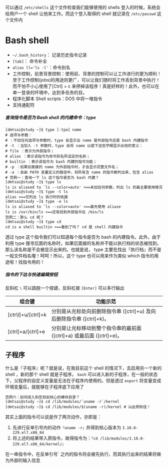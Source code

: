 可以通过 `/etc/shells` 这个文件检查我们能够使用的 shells
登入的时候，系统会给用户一个 shell 让他来工作。而这个登入取得的 shell 就记录在 `/etc/passwd` 这个文件内
# Bash shell
- `~/.bash_history`： 记录历史指令记录
- `[tab]`： 命令补全
- `alias ll='ls -l'`：命令别名
- 工作控制，前景背景控制：使用前、背景的控制可以让工作进行的更为顺利！至于工作控制(jobs)的用途则更广，可以让我们随时将工作丢到背景中执行！而不怕不小心使用了\[Ctrl\] + c 来停掉该程序！真是好样的！此外，也可以在单一登录的环境中，达到多任务的目。
- 程序化脚本 Shell scripts：DOS 中将一堆指令
- 支持通配符
##### 查询指令是否为 Bash shell 的内建命令：type
```shell
[dmtsai@study ~]$ type [-tpa] name
# 选项与参数：
# ：不加任何选项与参数时，type 会显示出 name 是外部指令还是 bash 内建指令
# -t ：当加入 -t 参数时，type 会将 name 以底下这些字眼显示出他的意义：
# file ：表示为外部指令；
# alias ：表示该指令为命令别名所设定的名称；
# builtin ：表示该指令为 bash 内建的指令功能；
# -p ：如果后面接的 name 为外部指令时，才会显示完整文件名；
# -a ：会由 PATH 变量定义的路径中，将所有含 name 的指令都列出来，包含 alias
# 范例一：查询一下 ls 这个指令是否为 bash 内建？
[dmtsai@study ~]$ type ls
ls is aliased to `ls --color=auto' <==未加任何参数，列出 ls 的最主要使用情况
[dmtsai@study ~]$ type -t ls
alias <==仅列出 ls 执行时的依据
[dmtsai@study ~]$ type -a ls
ls is aliased to `ls --color=auto' <==最先使用 aliase
ls is /usr/bin/ls <==还有找到外部指令在 /bin/ls
范例二：那么 cd 呢？
[dmtsai@study ~]$ type cd
cd is a shell builtin <==看到了吗？ cd 是 shell 内建指令
```
透过 type 这个指令我们可以知道每个指令是否为 bash 的内建指令。此外，由于利用 type 搜寻后面的名称时，如果后面接的名称并不能以执行档的状态被找到，那么该名称是不会被显示出来的。也就是说， type 主要在找出『执行档』而不是一般文件档名喔！呵呵！所以，这个 type 也可以用来作为类似 which 指令的用途啦！找指令用的！
##### 指令的下达与快速编辑按钮
反斜杠 `\` 可以跳脱一个按键，反斜杠接 `[Enter]` 可以多行输出

| 组合键                   | 功能示范                                           |
| --------------------- | ---------------------------------------------- |
| \[ctr\l]+u/\[ctrl\]+k | 分别是从光标处向前删除指令串 ([ctrl]+u) 及向后删除指令串 ([ctrl]+k)。 |
| \[ctrl\]+a/\[ctrl\]+e | 分别是让光标移动到整个指令串的最前面 ([ctrl]+a) 或最后面 ([ctrl]+e)。 |

## 子程序
什么是『子程序』呢？就是说，在我目前这个 shell 的情况下，去启用另一个新的 shell ，新的那个
shell 就是子程序。
`bash` 可以进入新的子程序，在一般的状态下，父程序的自定义变量是无法在子程序内使用的。但是透过 `export` 将变量变成环境变量后，就能够在子程序底下应用了
```shell
范例六：如何进入到您目前核心的模块目录？
[dmtsai@study ~]$ cd /lib/modules/`uname -r`/kernel
[dmtsai@study ~]$ cd /lib/modules/$(uname -r)/kernel # 以此例较佳！
```
其实上面的指令可以说是作了两次动作，亦即是：
1. 先进行反单引号内的动作`『uname -r』`并得到核心版本为 `3.10.0-229.el7.x86_64`
2. 将上述的结果带入原指令，故得指令为：`『cd /lib/modules/3.10.0-229.el7.x86_64/kernel/』`

在一串指令中，在反单引号\` 之内的指令将会被先执行，而其执行出来的结果将做为外部的输入信息